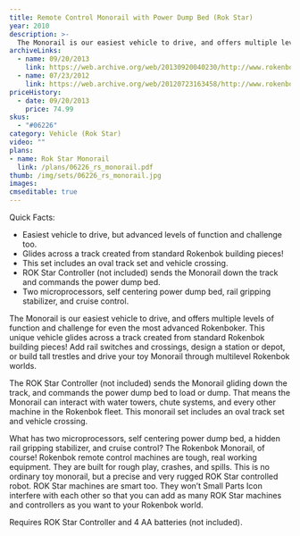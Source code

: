 ```yaml
---
title: Remote Control Monorail with Power Dump Bed (Rok Star)
year: 2010
description: >-
  The Monorail is our easiest vehicle to drive, and offers multiple levels of function and challenge for even the most advanced Rokenboker. This unique vehicle glides across a track created from standard Rokenbok building pieces!  Add rail switches and crossings, design a station or depot, or build tall trestles and drive your toy Monorail through multilevel Rokenbok worlds.
archiveLinks:
  - name: 09/20/2013
    link: https://web.archive.org/web/20130920040230/http://www.rokenbok.com/estore/machines/remote-control-monorail-power-dump-bed
  - name: 07/23/2012
    link: https://web.archive.org/web/20120723163458/http://www.rokenbok.com/estore/machines/remote-control-monorail-power-dump-bed
priceHistory:
  - date: 09/20/2013
    price: 74.99
skus:
  - "#06226"
category: Vehicle (Rok Star)
video: ""
plans:
- name: Rok Star Monorail
  link: /plans/06226_rs_monorail.pdf
thumb: /img/sets/06226_rs_monorail.jpg
images:
cmseditable: true
---
```

Quick Facts: 
  - Easiest vehicle to drive, but advanced levels of function and challenge too.
  - Glides across a track created from standard Rokenbok building pieces!
  - This set includes an oval track set and vehicle crossing.
  - ROK Star Controller (not included) sends the Monorail down the track and commands the power dump bed.
  - Two microprocessors, self centering power dump bed, rail gripping stabilizer, and cruise control.

The Monorail is our easiest vehicle to drive, and offers multiple levels of function and challenge for even the most advanced Rokenboker. This unique vehicle glides across a track created from standard Rokenbok building pieces!  Add rail switches and crossings, design a station or depot, or build tall trestles and drive your toy Monorail through multilevel Rokenbok worlds.

The ROK Star Controller (not included) sends the Monorail gliding down the track, and commands the power dump bed to load or dump.  That means the Monorail can interact with water towers, chute systems, and every other machine in the Rokenbok fleet.  This monorail set includes an oval track set and vehicle crossing.

What has two microprocessors, self centering power dump bed, a hidden rail gripping stabilizer, and cruise control?  The Rokenbok Monorail, of course!  Rokenbok remote control machines are tough, real working equipment.  They are built for rough play, crashes, and spills.  This is no ordinary toy monorail, but a precise and very rugged ROK Star controlled robot.  ROK Star machines are smart too. They won’t Small Parts Icon interfere with each other so that you can add as many ROK Star machines and controllers as you want to your Rokenbok world.

Requires ROK Star Controller and 4 AA batteries (not included).
